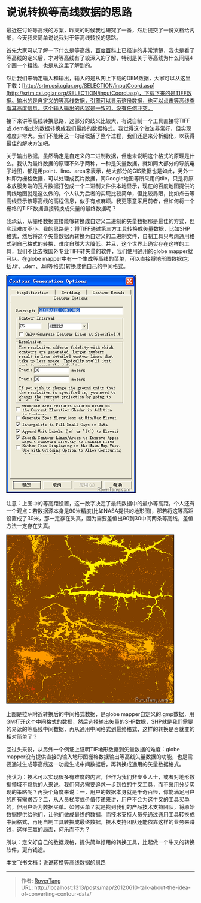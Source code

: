 # 说说转换等高线数据的思路


最近在讨论等高线的方案，昨天的时候我也研究了一番，然后提交了一份文档给内部，今天我来简单说说我对于等高线转换的思路。

首先大家可以了解一下什么是等高线，[百度百科](http://baike.baidu.com/view/94058.htm)上已经讲的非常清楚，我也是看了等高线的定义后，才对等高线有了较深入的了解，特别是关于等高线为什么间隔4个画一个粗线，也是从这里了解到的。

然后我们来确定输入和输出，输入的是从网上下载的DEM数据，大家可以从这里下载：[http://srtm.csi.cgiar.org/SELECTION/inputCoord.asp](http://srtm.csi.cgiar.org/SELECTION/inputCoord.asp)，下载下来的是TIFF数据。输出的是自定义的等高线数据，引擎可以显示这份数据，也可以点击等高线查看其高度信息。这个输入输出的内容是一致的，没有任何冲突。

接下来讲等高线转换思路，这部分的歧义比较大，有说自制一个工具直接将TIFF或.dem格式的数据转换成我们最终的数据格式。我觉得这个做法非常好，但实现难度非常大。我们不能用这一句话概括了整个过程，我们还是来分析细化，以获得最佳的解决方法吧。

关于输出数据，虽然确定是自定义的二进制数据，但也未说明这个格式的原理是什么。我认为最终数据的原理不外乎两种，一种是矢量数据，就如同大部分的导航电子地图，都是用point、line、area来表示，绝大部分的GIS数据也是如此，另外一种即为栅格数据，可以处理成瓦片数据，同Google地图等所采用的tile，只是将原本放服务端的瓦片数据打包成一个二进制文件供本地显示，现在的百度地图提供的离线地图就是这么做的。个人认为后者的实现比较简单，但比较局限，比如点击等高线显示该等高线的高程信息，似乎有点麻烦。我更愿意采用前者，但如何将一个栅格的TIFF数据直接转换成矢量的最终数据呢？

我承认，从栅格数据直接能够转换成自定义二进制的矢量数据那是最佳的方式，但实现难度不小。我的思路是：将TIFF通过第三方工具转换成矢量数据，比如SHP格式，然后将这个矢量数据再转换为自定义的二进制文件，自制工具只考虑通用格式到自己格式的转换，难度自然大大降低。并且，这个世界上确实存在这样的工具，我们不比去找国外专业TIFF转矢量的软件，我们使用通用的globe mapper就可以。在globe mapper中有一个生成等高线的菜单，可以直接将地形图数据(包括.tif、.dem、.bil等格式)转换成他自己的中间格式。

![](assets/boxcn5Eg8hxd96CntGVQ45G5jFb.png)

注意：上图中的等高距设置，这一数字决定了最终数据中的最小等高距。个人还有一个观点：若数据源本身是90米精度(比如NASA提供的地形图)，那若将这等高距设置成了30米，那一定存在失真，因为需要差值出90到30中间两条等高线，差值方法一定存在失真。

![](assets/boxcnZA1IcDZ3dIcpuOCsLYK9le.png)

上图是拉萨附近转换后的中间格式数据，是globe mapper自定义的.gmp数据，用GM打开这个中间格式的数据，然后选择输出矢量的SHP数据，SHP就是我们需要的易读的等高线中间数据，再从通用中间格式到最终格式，这样的转换是否就变的相对简单了？

回过头来说，从另外一个例证上证明TIF地形数据到矢量数据的难度：globe mapper没有提供直接的输入地形图栅格数据输出等高线矢量数据的功能，也是需要通过生成等高线这一功能生成中间数据后，再转换成通用的矢量数据格式。

我认为：技术可以实现很多有难度的内容，但作为我们非专业人士，或者对地形数据领域不熟悉的人来说，我们何必需要追求一步到位的牛叉工具，而不采用分步实现的策略呢？再换个角度来说：一，用户的数据本身就是千奇百怪，你能满足用户的所有需求否？二，从人员梯度或价值传递来讲，用户不会为这牛叉的工具买单的，但用户会为数据买单。如何买单？就是找到我们的产品技术支持团队，将原始数据提供给他们，让他们做成最终的数据，而技术支持人员先通过通用工具转换成中间格式，再用自制工具转换成最终数据，技术支持团队还能依靠这样的业务来赚钱，这样三赢的局面，何乐而不为？

所以：定义好自己的数据规格，提供简单好用的转换工具，比起做一个牛叉的转换软件，更有钱途。

本文飞书文档：[说说转换等高线数据的思路](https://rovertang.feishu.cn/docx/doxcn6s9x55NiLXfoPQsmrbYmte)


---

> 作者: [RoverTang](https://rovertang.com)  
> URL: http://localhost:1313/posts/map/20120610-talk-about-the-idea-of-converting-contour-data/  


